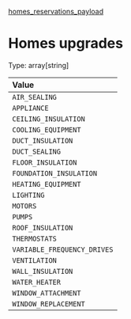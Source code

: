 


  
[homes_reservations_payload](homes_reservations_payload.md)
# Homes upgrades
  
Type: array[string]  

|Value|
| :--- |
|`AIR_SEALING`|
|`APPLIANCE`|
|`CEILING_INSULATION`|
|`COOLING_EQUIPMENT`|
|`DUCT_INSULATION`|
|`DUCT_SEALING`|
|`FLOOR_INSULATION`|
|`FOUNDATION_INSULATION`|
|`HEATING_EQUIPMENT`|
|`LIGHTING`|
|`MOTORS`|
|`PUMPS`|
|`ROOF_INSULATION`|
|`THERMOSTATS`|
|`VARIABLE_FREQUENCY_DRIVES`|
|`VENTILATION`|
|`WALL_INSULATION`|
|`WATER_HEATER`|
|`WINDOW_ATTACHMENT`|
|`WINDOW_REPLACEMENT`|
